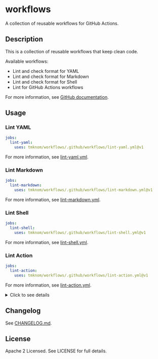 # workflows

A collection of reusable workflows for GitHub Actions.

## Description

This is a collection of reusable workflows that keep clean code.

Available workflows:

- Lint and check format for YAML
- Lint and check format for Markdown
- Lint and check format for Shell
- Lint for GitHub Actions workflows

For more information, see [GitHub documentation](https://docs.github.com/en/actions/using-workflows/reusing-workflows).

## Usage

### Lint YAML

```yaml
jobs:
  lint-yaml:
    uses: tmknom/workflows/.github/workflows/lint-yaml.yml@v1
```

For more information, see [lint-yaml.yml](/.github/workflows/lint-yaml.yml).

### Lint Markdown

```yaml
jobs:
  lint-markdown:
    uses: tmknom/workflows/.github/workflows/lint-markdown.yml@v1
```

For more information, see [lint-markdown.yml](/.github/workflows/lint-markdown.yml).

### Lint Shell

```yaml
jobs:
  lint-shell:
    uses: tmknom/workflows/.github/workflows/lint-shell.yml@v1
```

For more information, see [lint-shell.yml](/.github/workflows/lint-shell.yml).

### Lint Action

```yaml
jobs:
  lint-action:
    uses: tmknom/workflows/.github/workflows/lint-action.yml@v1
```

For more information, see [lint-action.yml](/.github/workflows/lint-action.yml).

<!-- markdownlint-disable MD033 -->
<details>
<summary>Click to see details</summary>

## Developer Guide

### Requirements

- [GNU Make](https://www.gnu.org/software/make/)
- [GitHub CLI](https://cli.github.com/)

### CI

- Testing workflows: [internal-test.yml](.github/workflows/internal-test.yml)

### Release

#### 1. Bump up to a new version

Run the following command to bump up.

```shell
make bump
```

This command will execute the following steps:

1. Update [VERSION](/VERSION)
2. Commit and push
3. Create a pull request
4. Open the web browser automatically for reviewing pull request

Then review and merge, so the release is ready to go.

#### 2. Publish the new version

Run the following command to publish a new tag at GitHub.

```shell
make release
```

Finally, we can use the new version! :tada:

### Note

#### Versioning policy

Use the [Semantic Versioning](https://semver.org/).

#### Naming conventions

Files with `internal-` prefix such as [internal-test.yml](.github/workflows/internal-test.yml)
are used only this repository. These aren't reusable workflows for using by the others.

</details>
<!-- markdownlint-enable MD033 -->

## Changelog

See [CHANGELOG.md](/CHANGELOG.md).

## License

Apache 2 Licensed. See LICENSE for full details.
